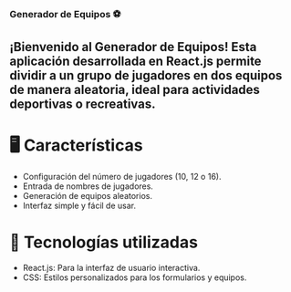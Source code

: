 ### Generador de Equipos ⚽
## ¡Bienvenido al Generador de Equipos! Esta aplicación desarrollada en React.js permite dividir a un grupo de jugadores en dos equipos de manera aleatoria, ideal para actividades deportivas o recreativas.

# 🖥️ Características
- Configuración del número de jugadores (10, 12 o 16).
- Entrada de nombres de jugadores.
- Generación de equipos aleatorios.
- Interfaz simple y fácil de usar.
# 🚀 Tecnologías utilizadas
- React.js: Para la interfaz de usuario interactiva.
- CSS: Estilos personalizados para los formularios y equipos.
